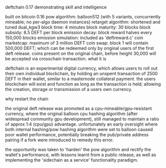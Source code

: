 deftchain 0.17
demonstrating skill and intelligence

built on bitcoin 0.16
pow algorithm: balloon512 (with 5 variants, concurrently mineable; no per-algo daemon instances)
retarget algorithm: shortened and tuned dual_kgw3
block time: 4 minutes
block maturity: 30 blocks
block subsidy: 8.5 DEFT per block
emission decay: block reward halves every 150,000 blocks
emission simulation: included as 'deftreward.c'
coin marketcap: maximum of 3 million DEFT
coin swap: block 1 will contain 500,000 DEFT; which can be redeemed only by original users of the first deft release. coins present on the original chain, before height 30,000 will be accepted via crosschain transaction.
what it is

deftchain is an experimental digital currency, which allows users to roll out their own individual blockchain, by holding an unspent transaction of 2500 DEFT in their wallet, similar to a masternode collateral payment. the users blockchain will exist and function as long as the transaction is held; allowing the creation, storage or transmission of a users own currency.

why restart the chain

the original deft release was promoted as a cpu-mineable/gpu-resistant currency, where the original balloon cpu hashing algorithm (after widespread community gpu development), still managed to maintain a ratio of approx 1:4 (cpu/gpu) advantage. unfortunately an early oversight where both internal hashing/pow hashing algorithm were set to balloon caused poor wallet performance, potentially breaking the pub/private address pairing if a fork were introduced to remedy this error.

the opportunity was taken to 'harden' the pow algorithm and rectify the wallet's performance, with lessons learnt from a public release, as well as implementing the 'sidechain as a service' functionality paradigm.
